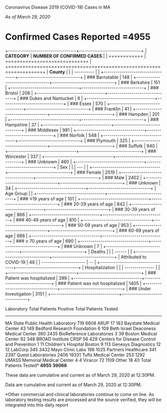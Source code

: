 Coronavirus Disease 2019 (COVID-19) Cases in MA

*As of March 29, 2020*

Confirmed Cases Reported =4955
==============================

+----------------------------------+-------------------------------+
| **CATEGORY**                     | **NUMBER OF CONFIRMED CASES** |
| ============                     | ============================= |
+==================================+===============================+
| **County**                       |                               |
| ----------                       |                               |
+----------------------------------+-------------------------------+
| ### Barnstable                   | 148                           |
+----------------------------------+-------------------------------+
| ### Berkshire                    | 151                           |
+----------------------------------+-------------------------------+
| ### Bristol                      | 208                           |
+----------------------------------+-------------------------------+
| ### Dukes and Nantucket          | 8                             |
+----------------------------------+-------------------------------+
| ### Essex                        | 570                           |
+----------------------------------+-------------------------------+
| ### Franklin                     | 41                            |
+----------------------------------+-------------------------------+
| ### Hampden                      | 201                           |
+----------------------------------+-------------------------------+
| ### Hampshire                    | 37                            |
+----------------------------------+-------------------------------+
| ### Middlesex                    | 981                           |
+----------------------------------+-------------------------------+
| ### Norfolk                      | 548                           |
+----------------------------------+-------------------------------+
| ### Plymouth                     | 325                           |
+----------------------------------+-------------------------------+
| ### Suffolk                      | 940                           |
+----------------------------------+-------------------------------+
| ### Worcester                    | 337                           |
+----------------------------------+-------------------------------+
| ### Unknown                      | 460                           |
+----------------------------------+-------------------------------+
| Sex                              |                               |
| ---                              |                               |
+----------------------------------+-------------------------------+
| ### Female                       | 2519                          |
+----------------------------------+-------------------------------+
| ### Male                         | 2402                          |
+----------------------------------+-------------------------------+
| ### Unknown                      | 34                            |
+----------------------------------+-------------------------------+
| Age Group                        |                               |
+----------------------------------+-------------------------------+
| ### ≤19 years of age             | 101                           |
+----------------------------------+-------------------------------+
| ### 20-29 years of age           | 842                           |
+----------------------------------+-------------------------------+
| ### 30-39 years of age           | 866                           |
+----------------------------------+-------------------------------+
| ### 40-49 years of age           | 810                           |
+----------------------------------+-------------------------------+
| ### 50-59 years of age           | 953                           |
+----------------------------------+-------------------------------+
| ### 60-69 years of age           | 686                           |
+----------------------------------+-------------------------------+
| ### ≥ 70 years of age            | 690                           |
+----------------------------------+-------------------------------+
| ### Unknown                      | 7                             |
+----------------------------------+-------------------------------+
| Deaths                           |                               |
| ------                           |                               |
+----------------------------------+-------------------------------+
| Attributed to COVID-19           | 48                            |
| ----------------------           | --                            |
+----------------------------------+-------------------------------+
| Hospitalization                  |                               |
| ---------------                  |                               |
+----------------------------------+-------------------------------+
| ### Patient was hospitalized     | 399                           |
+----------------------------------+-------------------------------+
| ### Patient was not hospitalized | 1405                          |
+----------------------------------+-------------------------------+
| ### Under Investigation          | 3151                          |
+----------------------------------+-------------------------------+

  Laboratory                                   Total Patients Positive   Total Patients Tested
  -------------------------------------------- ------------------------- -----------------------
  MA State Public Health Laboratory            719                       6608
  ARUP                                         17                        183
  Baystate Medical Center                      43                        149
  Bedford Research Foundation                  6                         109
  Beth Israel Deaconess Medical Center         360                       2435
  BioReference Laboratories                    3                         39
  Boston Medical Center                        92                        348
  BROAD Institute CRSP                         56                        429
  Centers for Disease Control and Prevention   1                         11
  Children's Hospital Boston                   9                         113
  Genesys Diagnostics                          12                        12
  LabCorp                                      345                       3432
  Mayo Clinic Labs                             198                       1025
  Partners Healthcare                          341                       2397
  Quest Laboratories                           2406                      19331
  Tufts Medical Center                         253                       1292
  UMASS Memorial Medical Center                4                         4
  Viracor                                      72                        1109
  Other                                        18                        40
  Total Patients Tested\*                      **4955**                  **39066**

These data are cumulative and current as of March 29, 2020 at 12:30PM.

Data are cumulative and current as of March 29, 2020 at 12:30PM.

\*Other commercial and clinical laboratories continue to come on line.
As laboratory testing results are processed and the source verified,
they will be integrated into this daily report
